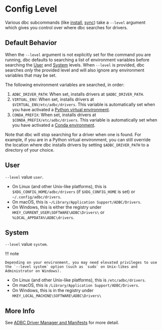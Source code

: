 <!-- Copyright (c) 2025 Columnar Technologies Inc.  All rights reserved. -->

# Config Level

Various dbc subcommands (like [install](cli.md#install), [sync](cli.md#sync)) take a `--level` argument which gives you control over where dbc searches for drivers.

## Default Behavior

When the `--level` argument is not explicitly set for the command you are running, dbc defaults to searching a list of environment variables before searching the [User](#user) and [System](#system) levels.
When `--level` is provided, dbc searches _only_ the provided level and will also ignore any environment variables that may be set.

The following environment variables are searched, in order:

1. `ADBC_DRIVER_PATH`: When set, installs drivers at `$ADBC_DRIVER_PATH`.
2. `VIRTUAL_ENV`: When set, installs drivers at `$VIRTUAL_ENV/etc/adbc/drivers`. This variable is automatically set when you have activated a [Python virtual environment](https://docs.python.org/3/tutorial/venv.html).
3. `CONDA_PREFIX`: When set, installs drivers at `$CONDA_PREFIX/etc/adbc/drivers`. This variable is automatically set when you have activated a [Conda environment](https://docs.conda.io/projects/conda/en/latest/user-guide/concepts/environments.html).

Note that dbc will stop searching for a driver when one is found.
For example, if you are in a Python virtual environment, you can still override the location where dbc installs drivers by setting `$ADBC_DRIVER_PATH` to a directory of your choice.

## User

`--level` value `user`.

- On Linux (and other Unix-like platforms), this is `$XDG_CONFIG_HOME/adbc/drivers` (if `$XDG_CONFIG_HOME` is set) or `~/.config/adbc/drivers`.
- On macOS, this is `~/Library/Application Support/ADBC/Drivers`.
- On Windows, this is either the registry under `HKEY_CURRENT_USER\SOFTWARE\ADBC\Drivers\` or `%LOCAL_APPDATA%\ADBC\drivers`.

## System

`--level` value `system`.

!!! note

    Depending on your environment, you may need elevated privileges to use the `--level system` option (such as `sudo` on Unix-likes and Administrator on Windows).

- On Linux (and other Unix-like platforms), this is `/etc/adbc/drivers`.
- On macOS, this is `/Library/Application Support/ADBC/Drivers`.
- On Windows, this is in the registry under `HKEY_LOCAL_MACHINE\SOFTWARE\ADBC\Drivers\`

## More Info

See [ADBC Driver Manager and Manifests](https://arrow.apache.org/adbc/main/format/driver_manifests.html) for more detail.

